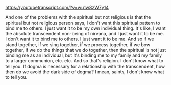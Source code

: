 https://youtubetranscript.com/?v=wu1w8zW7y14

 And one of the problems with the spiritual but not religious is that the spiritual but not religious person says, I don't want this spiritual pattern to bind me to others. I just want it to be my own individual thing. It's like, I want the absolute transcendent non-being of nirvana, and I just want it to be me. I don't want it to bind me to others. I just want it to be me. And so if we stand together, if we sing together, if we process together, if we bow together, if we do the things that we do together, then the spiritual is not just binding me as an individual, but it's binding me to my family and my family to a larger communion, etc. etc. And so that's religion. I don't know what to tell you. If dogma is necessary for a relationship with the transcendent, how then do we avoid the dark side of dogma? I mean, saints, I don't know what to tell you.